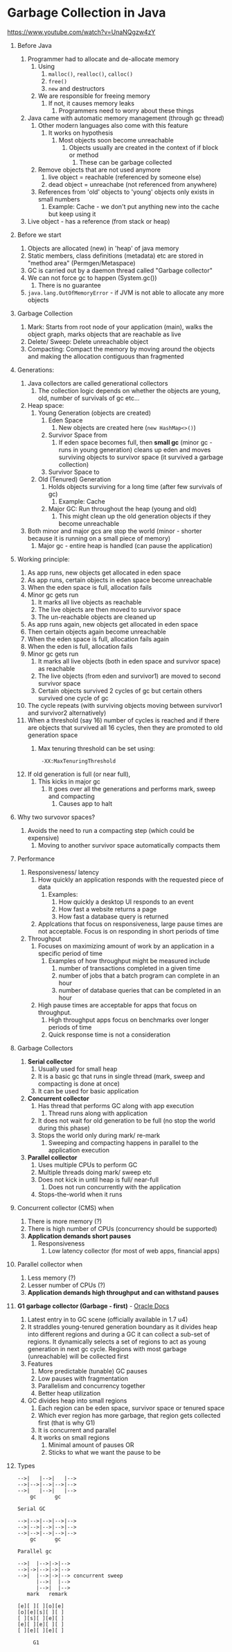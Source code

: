 # Garbage Collection in Java #
https://www.youtube.com/watch?v=UnaNQgzw4zY

1. Before Java
	1. Programmer had to allocate and de-allocate memory
		1. Using
			1. `malloc()`, `realloc()`, `calloc()`
			2. `free()`
			3. `new` and destructors
		2. We are responsible for freeing memory
			1. If not, it causes memory leaks
				1. Programmers need to worry about these things
	2. Java came with automatic memory management (through gc thread)
		1. Other modern languages also come with this feature
			1. It works on hypothesis
				1. Most objects soon become unreachable
					1. Objects usually are created in the context of if block or method
						1. These can be garbage collected
		2. Remove objects that are not used anymore
			1. live object = reachable (referenced by someone else)
			2. dead object = unreachabe (not referenced from anywhere)
		3. References from 'old' objects to 'young' objects only exists in small numbers
			1. Example: Cache - we don't put anything new into the cache but keep using it
	3. Live object - has a reference (from stack or heap)
2. Before we start
	1. Objects are allocated (new) in 'heap' of java memory
	2. Static members, class definitions (metadata) etc are stored in "method area" (Permgen/Metaspace)
	3. GC is carried out by a daemon thread called "Garbage collector"
	4. We can not force gc to happen (System.gc())
		1. There is no guarantee
	5. `java.lang.OutOfMemoryError` - if JVM is not able to allocate any more objects
3. Garbage Collection
	1. Mark: Starts from root node of your application (main), walks the object graph, marks objects that are reachable as live
	2. Delete/ Sweep: Delete unreachable object
	3. Compacting: Compact the memory by moving around the objects and making the allocation contiguous than fragmented
4. Generations:
	1. Java collectors are called generational collectors
		1. The collection logic depends on whether the objects are young, old, number of survivals of gc etc...
	2. Heap space:
		1. Young Generation (objects are created)
			1. Eden Space
				1. New objects are created here (`new HashMap<>()`)
			2. Survivor Space from
				1. If eden space becomes full, then **small gc** (minor gc - runs in young generation) cleans up eden and moves surviving objects to survivor space (it survived a garbage collection)
			3. Survivor Space to
		2. Old (Tenured) Generation
			1. Holds objects surviving for a long time (after few survivals of gc)
				1. Example: Cache
			2. Major GC: Run throughout the heap (young and old)
				1. This might clean up the old generation objects if they become unreachable
	3. Both minor and major gcs are stop the world (minor - shorter because it is running on a small piece of memory)
		1. Major gc - entire heap is handled (can pause the application)
5. Working principle:
	1. As app runs, new objects get allocated in eden space
	2. As app runs, certain objects in eden space become unreachable
	3. When the eden space is full, allocation fails
	4. Minor gc gets run
		1. It marks all live objects as reachable
		2. The live objects are then moved to survivor space
		3. The un-reachable objects are cleaned up
	5. As app runs again, new objects get allocated in eden space
	6. Then certain objects again become unreachable
	7. When the eden space is full, allocation fails again
	8. When the eden is full, allocation fails
	9. Minor gc gets run
		1. It marks all live objects (both in eden space and survivor space) as reachable
		2. The live objects (from eden and survivor1) are moved to second survivor space
		3. Certain objects survived 2 cycles of gc but certain others survived one cycle of gc
	10. The cycle repeats (with surviving objects moving between survivor1 and survivor2 alternatively) 
	11. When a threshold (say 16) number of cycles is reached and if there are objects that survived all 16 cycles, then they are promoted to old generation space
		1. Max tenuring threshold can be set using:

				-XX:MaxTenuringThreshold
				
	12. If old generation is full (or near full),
		1. This kicks in major gc
			1. It goes over all the generations and performs mark, sweep and compacting
				1. Causes app to halt
6. Why two survovor spaces?
	1. Avoids the need to run a compacting step (which could be expensive)
		1. Moving to another survivor space automatically compacts them
7. Performance
	1. Responsiveness/ latency
		1. How quickly an application responds with the requested piece of data
			1. Examples:
				1. How quickly a desktop UI responds to an event
				2. How fast a website returns a page
				3. How fast a database query is returned
		2. Applcations that focus on responsiveness, large pause times are not acceptable. Focus is on responding in short periods of time
	2. Throughput
		1. Focuses on maximizing amount of work by an application in a specific period of time
			1. Examples of how throughput might be measured include
				1. number of transactions completed in a given time
				2. number of jobs that a batch program can complete in an hour
				3. number of database queries that can be completed in an hour
		2. High pause times are acceptable for apps that focus on throughput.
			1. High throughput apps focus on benchmarks over longer periods of time
			2. Quick response time is not a consideration
8. Garbage Collectors
	1. **Serial collector**
		1. Usually used for small heap
		2. It is a basic gc that runs in single thread (mark, sweep and compacting is done at once)
		3. It can be used for basic application
	2. **Concurrent collector**
		1. Has thread that performs GC along with app execution
			1. Thread runs along with application
		2. It does not wait for old generation to be full (no stop the world during this phase)
		3. Stops the world only during mark/ re-mark
			1. Sweeping and compacting happens in parallel to the application execution
	3. **Parallel collector**
		1. Uses multiple CPUs to perform GC
		2. Multiple threads doing mark/ sweep etc
		3. Does not kick in until heap is full/ near-full
			1. Does not run concurrently with the application
		4. Stops-the-world when it runs
9. Concurrent collector (CMS) when
	1. There is more memory (?)
	2. There is high number of CPUs (concurrency should be supported)
	3. **Application demands short pauses**
		1. Responsiveness
			1. Low latency collector (for most of web apps, financial apps)
10. Parallel collector when
	1. Less memory (?)
	2. Lesser number of CPUs (?)
	3. **Application demands high throughput and can withstand pauses**
11. **G1 garbage collector (Garbage - first)** - [Oracle Docs](https://www.oracle.com/technetwork/tutorials/tutorials-1876574.html)
	1. Latest entry in to GC scene (officially available in 1.7 u4)
	2. It straddles young-tenured generation boundary as it divides heap into different regions and during a GC it can collect a sub-set of regions. It dynamically selects a set of regions to act as young generation in next gc cycle. Regions with most garbage (unreachable) will be collected first
	3. Features
		1. More predictable (tunable) GC pauses
		2. Low pauses with fragmentation
		3. Parallelism and concurrency together
		4. Better heap utilization
	4. GC divides heap into small regions
		1. Each region can be eden space, survivor space or tenured space
		2. Which ever region has more garbage, that region gets collected first (that is why G1)
		3. It is concurrent and parallel
		4. It works on small regions
			1. Minimal amount of pauses OR
			2. Sticks to what we want the pause to be
12. Types
	
		-->|   |-->|   |-->
		-->|-->|-->|-->|-->
		-->|   |-->|   |-->
		    gc      gc
		    
		Serial GC
		
		-->|-->|-->|-->|-->
		-->|-->|-->|-->|-->
		-->|-->|-->|-->|-->
		    gc      gc
		    
		Parallel gc
		
		-->|  |-->|->|-->
		-->|->|-->|->|-->
		-->|  |-->|->|--> concurrent sweep
		      |-->|  |-->
		      |-->|  |-->
		   mark   remark
		   
		[e][ ][ ][o][e]
		[o][e][s][ ][ ]
		[ ][s][ ][e][ ]
		[e][ ][e][ ][ ]
		[ ][e][ ][e][ ]
		
		     G1
		         
		